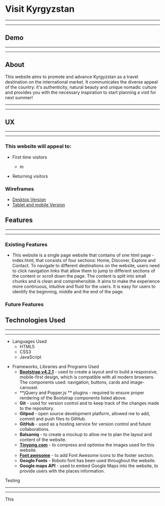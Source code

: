 # Visit Kyrgyzstan
___

____
## Demo 


____
___
## About
This website aims to promote and advance Kyrgyzstan as a travel destination on the international market.
It communicates the diverse appeal of the country: it's authenticity, natural beauty and unique nomadic culture 
and provides you with the necessary inspiration to start planning a visit for next summer!

___
___
## UX
___
___
### **This website will appeal to:**

* First time visitors
    * m

* Returning visitors


### Wireframes

* [Desktop Version](assets/wireframes/MS2-desktop.png)
* [Tablet and mobile Version](assets/wireframes/MS2-tablet-mobile.png)

## Features
___
___

### Existing Features
* This website is a single page website that contains of one html page - index.html, that consists of four sections: Home, Discover, Explore and Contact.
To navigate to different destinations on the website, users need to click navigation links that allow them to jump to different sections of the content or scroll down the page.
The content is split into small chunks and is clean and comprehensible. 
It aims to make the experience more continuous, intuitive and fluid for the users. It is easy for users to identify the beginning, middle and the end of the page.


### Future Features




## Technologies Used 
___
___
- Languages Used
    * HTML5
    * CSS3
    * JavaScript

* Frameworks, Libraries and Programs Used
    * **[Bootstrap v4.2.1](https://getbootstrap.com/docs/4.2/getting-started/introduction/)** - used to create a layout and to build a responsive, mobile-first design, 
    which is compatible with all modern browsers. The components used: navigation, buttons, cards and image-carousel. 
    * **jQuery and Popper.js ** plugins - required to ensure proper rendering of the Bootstrap components listed above.  
    * **Git** - used for version control and to keep track of the changes made to the repository.
    * **Gitpod** - open source development platform, allowed me to add, commit and push files to GitHub.
    * **GitHub** - used as a hosting service for version control and future collaborations.
    * **Balsamiq** - to create a mockup to allow me to plan the layout and content of the website.
    * **[Tinypng.com](https://tinypng.com/)** - to compress and optimise the images used for this website.
    * **[Font awesome](https://fontawesome.com/)** - to add Font Awesome icons to the footer section.
    * **Google Fonts** - Roboto font has been used throughout the website.
    * **Google maps API** - used to embed Google Maps into the website, to provide users with the places information.



Testing
___
___

This 


